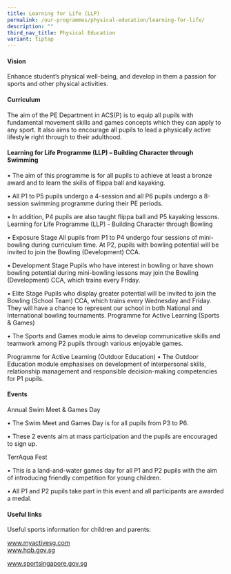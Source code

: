 ```yaml
---
title: Learning for Life (LLP)
permalink: /our-programmes/physical-education/learning-for-life/
description: ""
third_nav_title: Physical Education
variant: tiptap
---
```

<h4><strong>Vision</strong></h4>
<p>Enhance student’s physical well-being, and develop in them a passion for
sports and other physical activities.</p>
<h4><strong>Curriculum</strong></h4>
<p>The aim of the PE Department in ACS(P) is to equip all pupils with fundamental
movement skills and games concepts which they can apply to any sport. It
also aims to encourage all pupils to lead a physically active lifestyle
right through to their adulthood.</p>
<h4><strong>Learning for Life Programme (LLP) – Building Character through Swimming</strong></h4>
<p>• The aim of this programme is for all pupils to achieve at least a bronze
award and to learn the skills of flippa ball and kayaking.</p>
<p>• All P1 to P5 pupils undergo a 4-session and all P6 pupils undergo a
8-session swimming programme during their PE periods.</p>
<p>• In addition, P4 pupils are also taught flippa ball and P5 kayaking lessons.
Learning for Life Programme (LLP) - Building Character through Bowling</p>
<p>• Exposure Stage All pupils from P1 to P4 undergo four sessions of mini-bowling
during curriculum time. At P2, pupils with bowling potential will be invited
to join the Bowling (Development) CCA.</p>
<p>• Development Stage Pupils who have interest in bowling or have shown
bowling potential during mini-bowling lessons may join the Bowling (Development)
CCA, which trains every Friday.</p>
<p>• Elite Stage Pupils who display greater potential will be invited to
join the Bowling (School Team) CCA, which trains every Wednesday and Friday.
They will have a chance to represent our school in both National and International
bowling tournaments. Programme for Active Learning (Sports &amp; Games)</p>
<p>• The Sports and Games module aims to develop communicative skills and
teamwork among P2 pupils through various enjoyable games.</p>
<p>Programme for Active Learning (Outdoor Education) • The Outdoor Education
module emphasises on development of interpersonal skills, relationship
management and responsible decision-making competencies for P1 pupils.</p>
<h4><strong>Events</strong></h4>
<p>Annual Swim Meet &amp; Games Day</p>
<p>• The Swim Meet and Games Day is for all pupils from P3 to P6.</p>
<p>• These 2 events aim at mass participation and the pupils are encouraged
to sign up.</p>
<p>TerrAqua Fest</p>
<p>• This is a land-and-water games day for all P1 and P2 pupils with the
aim of introducing friendly competition for young children.</p>
<p>• All P1 and P2 pupils take part in this event and all participants are
awarded a medal.</p>
<h4><strong>Useful links</strong></h4>
<p>Useful sports information for children and parents:</p>
<p><a href="www.myactivesg.com" rel="noopener nofollow" target="_blank">www.myactivesg.com </a>
<br><a href="www.hpb.gov.sg" rel="noopener nofollow" target="_blank">www.hpb.gov.sg</a>
</p>
<p><a href="www.sportsingapore.gov.sg" rel="noopener nofollow" target="_blank">www.sportsingapore.gov.sg</a>
</p>
<p>
<br>
</p>